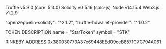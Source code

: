 Truffle v5.3.0 (core: 5.3.0)
Solidity v0.5.16 (solc-js)
Node v14.15.4
Web3.js v1.2.9

"openzeppelin-solidity": "^2.1.2",
"truffle-hdwallet-provider": "^1.0.2"


TOKEN DESCRIPTION
name = "StarToken"
symbol = "STK"

RINKEBY ADDRESS
0x380030773A37e69448EEd09ceB8571C7C794A061